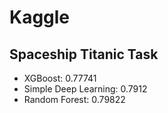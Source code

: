# Kaggle
##  Spaceship Titanic Task 
* XGBoost: 0.77741
* Simple Deep Learning: 0.7912
* Random Forest: 0.79822
